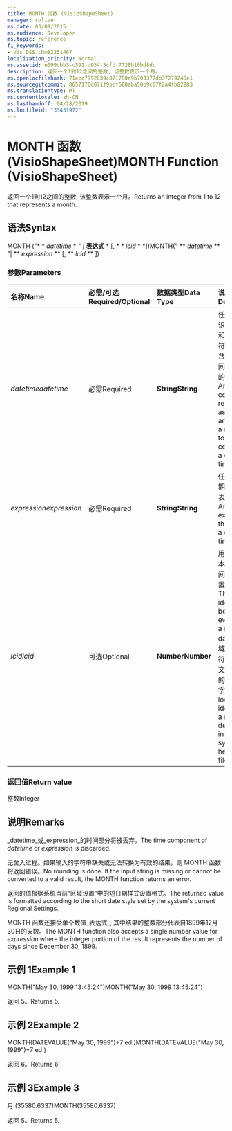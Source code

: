 ```yaml
---
title: MONTH 函数 (VisioShapeSheet)
manager: soliver
ms.date: 03/09/2015
ms.audience: Developer
ms.topic: reference
f1_keywords:
- Vis_DSS.chm82251467
localization_priority: Normal
ms.assetid: e099dbb3-c591-d934-5cfd-7728b10bd8dc
description: 返回一个1到12之间的整数, 该整数表示一个月。
ms.openlocfilehash: 71ecc7992839c871780e9b703377db37279246e1
ms.sourcegitcommit: 8657170d071f9bcf680aba50b9c07f2a4fb82283
ms.translationtype: MT
ms.contentlocale: zh-CN
ms.lasthandoff: 04/28/2019
ms.locfileid: "33431972"
---
```

# <a name="month-function-visioshapesheet"></a><span data-ttu-id="a1c8a-103">MONTH 函数 (VisioShapeSheet)</span><span class="sxs-lookup"><span data-stu-id="a1c8a-103">MONTH Function (VisioShapeSheet)</span></span>

<span data-ttu-id="a1c8a-104">返回一个1到12之间的整数, 该整数表示一个月。</span><span class="sxs-lookup"><span data-stu-id="a1c8a-104">Returns an integer from 1 to 12 that represents a month.</span></span>
  
## <a name="syntax"></a><span data-ttu-id="a1c8a-105">语法</span><span class="sxs-lookup"><span data-stu-id="a1c8a-105">Syntax</span></span>

<span data-ttu-id="a1c8a-106">MONTH ("\* \* *datetime* \* *" |* **表达式** \* [, \* \* *lcid* \* \*])</span><span class="sxs-lookup"><span data-stu-id="a1c8a-106">MONTH(" \*\* *datetime* \*\* "| \*\* *expression* \*\* [, \*\* *lcid* \*\* ])</span></span> 
  
### <a name="parameters"></a><span data-ttu-id="a1c8a-107">参数</span><span class="sxs-lookup"><span data-stu-id="a1c8a-107">Parameters</span></span>

|<span data-ttu-id="a1c8a-108">**名称**</span><span class="sxs-lookup"><span data-stu-id="a1c8a-108">**Name**</span></span>|<span data-ttu-id="a1c8a-109">**必需/可选**</span><span class="sxs-lookup"><span data-stu-id="a1c8a-109">**Required/Optional**</span></span>|<span data-ttu-id="a1c8a-110">**数据类型**</span><span class="sxs-lookup"><span data-stu-id="a1c8a-110">**Data Type**</span></span>|<span data-ttu-id="a1c8a-111">**说明**</span><span class="sxs-lookup"><span data-stu-id="a1c8a-111">**Description**</span></span>|
|:-----|:-----|:-----|:-----|
| <span data-ttu-id="a1c8a-112">_datetime_</span><span class="sxs-lookup"><span data-stu-id="a1c8a-112">_datetime_</span></span> <br/> |<span data-ttu-id="a1c8a-113">必需</span><span class="sxs-lookup"><span data-stu-id="a1c8a-113">Required</span></span>  <br/> |<span data-ttu-id="a1c8a-114">**String**</span><span class="sxs-lookup"><span data-stu-id="a1c8a-114">**String**</span></span> <br/> |<span data-ttu-id="a1c8a-115">任何通常被识别为日期和时间的字符串或对包含日期和时间的单元格的引用。</span><span class="sxs-lookup"><span data-stu-id="a1c8a-115">Any string commonly recognized as a date and time or a reference to a cell containing a date and time.</span></span>  <br/> |
| <span data-ttu-id="a1c8a-116">_expression_</span><span class="sxs-lookup"><span data-stu-id="a1c8a-116">_expression_</span></span> <br/> |<span data-ttu-id="a1c8a-117">必需</span><span class="sxs-lookup"><span data-stu-id="a1c8a-117">Required</span></span>  <br/> |<span data-ttu-id="a1c8a-118">**String**</span><span class="sxs-lookup"><span data-stu-id="a1c8a-118">**String**</span></span> <br/> | <span data-ttu-id="a1c8a-119">任何生成日期和时间的表达式。</span><span class="sxs-lookup"><span data-stu-id="a1c8a-119">Any expression that yields a date and time.</span></span>  <br/> |
| <span data-ttu-id="a1c8a-120">_lcid_</span><span class="sxs-lookup"><span data-stu-id="a1c8a-120">_lcid_</span></span> <br/> |<span data-ttu-id="a1c8a-121">可选</span><span class="sxs-lookup"><span data-stu-id="a1c8a-121">Optional</span></span>  <br/> |<span data-ttu-id="a1c8a-122">**Number**</span><span class="sxs-lookup"><span data-stu-id="a1c8a-122">**Number**</span></span> <br/> |<span data-ttu-id="a1c8a-123">用于计算非本地日期时间的区域设置标识符。</span><span class="sxs-lookup"><span data-stu-id="a1c8a-123">The locale identifier to be used in evaluating a nonlocal datetime.</span></span> <span data-ttu-id="a1c8a-124">区域设置标识符是系统头文件中描述的一个数字。</span><span class="sxs-lookup"><span data-stu-id="a1c8a-124">The locale identifier is a number described in the system header files.</span></span>  <br/> |
   
### <a name="return-value"></a><span data-ttu-id="a1c8a-125">返回值</span><span class="sxs-lookup"><span data-stu-id="a1c8a-125">Return value</span></span>

<span data-ttu-id="a1c8a-126">整数</span><span class="sxs-lookup"><span data-stu-id="a1c8a-126">Integer</span></span>
  
## <a name="remarks"></a><span data-ttu-id="a1c8a-127">说明</span><span class="sxs-lookup"><span data-stu-id="a1c8a-127">Remarks</span></span>

<span data-ttu-id="a1c8a-128">_datetime_或_expression_的时间部分将被丢弃。</span><span class="sxs-lookup"><span data-stu-id="a1c8a-128">The time component of  _datetime_ or  _expression_ is discarded.</span></span> 
  
<span data-ttu-id="a1c8a-p102">无舍入过程。如果输入的字符串缺失或无法转换为有效的结果，则 MONTH 函数将返回错误。</span><span class="sxs-lookup"><span data-stu-id="a1c8a-p102">No rounding is done. If the input string is missing or cannot be converted to a valid result, the MONTH function returns an error.</span></span>
  
<span data-ttu-id="a1c8a-131">返回的值根据系统当前“区域设置”中的短日期样式设置格式。</span><span class="sxs-lookup"><span data-stu-id="a1c8a-131">The returned value is formatted according to the short date style set by the system's current Regional Settings.</span></span>
  
<span data-ttu-id="a1c8a-132">MONTH 函数还接受单个数值_表达式_, 其中结果的整数部分代表自1899年12月30日的天数。</span><span class="sxs-lookup"><span data-stu-id="a1c8a-132">The MONTH function also accepts a single number value for  _expression_ where the integer portion of the result represents the number of days since December 30, 1899.</span></span> 
  
## <a name="example-1"></a><span data-ttu-id="a1c8a-133">示例 1</span><span class="sxs-lookup"><span data-stu-id="a1c8a-133">Example 1</span></span>

<span data-ttu-id="a1c8a-134">MONTH("May 30, 1999 13:45:24")</span><span class="sxs-lookup"><span data-stu-id="a1c8a-134">MONTH("May 30, 1999 13:45:24")</span></span>
  
<span data-ttu-id="a1c8a-135">返回 5。</span><span class="sxs-lookup"><span data-stu-id="a1c8a-135">Returns 5.</span></span>
  
## <a name="example-2"></a><span data-ttu-id="a1c8a-136">示例 2</span><span class="sxs-lookup"><span data-stu-id="a1c8a-136">Example 2</span></span>

<span data-ttu-id="a1c8a-137">MONTH(DATEVALUE("May 30, 1999")+7 ed.)</span><span class="sxs-lookup"><span data-stu-id="a1c8a-137">MONTH(DATEVALUE("May 30, 1999")+7 ed.)</span></span>
  
<span data-ttu-id="a1c8a-138">返回 6。</span><span class="sxs-lookup"><span data-stu-id="a1c8a-138">Returns 6.</span></span>
  
## <a name="example-3"></a><span data-ttu-id="a1c8a-139">示例 3</span><span class="sxs-lookup"><span data-stu-id="a1c8a-139">Example 3</span></span>

<span data-ttu-id="a1c8a-140">月 (35580.6337)</span><span class="sxs-lookup"><span data-stu-id="a1c8a-140">MONTH(35580.6337)</span></span>
  
<span data-ttu-id="a1c8a-141">返回 5。</span><span class="sxs-lookup"><span data-stu-id="a1c8a-141">Returns 5.</span></span>
  


